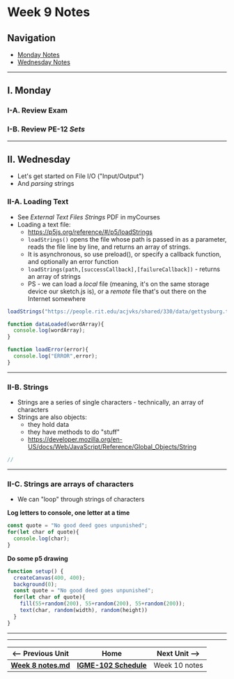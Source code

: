 # Week 9 Notes

## Navigation

- [Monday Notes](#monday)
- [Wednesday Notes](#wednesday)

<!--
- [Friday Notes](#friday)
-->

<hr>

<a id="monday" />

## I. Monday

### I-A. Review Exam

### I-B. Review PE-12 *Sets*

<hr>

<a id="wednesday" />

## II. Wednesday
- Let's get started on File I/O ("Input/Output")
- And *parsing* strings

### II-A. Loading Text
- See *External Text Files Strings* PDF in myCourses
- Loading a text file:
  - https://p5js.org/reference/#/p5/loadStrings
  - `loadStrings()` opens the file whose path is passed in as a parameter, reads the file line by line, and returns an array of strings. 
  - It is asynchronous, so use preload(), or specify a callback function, and optionally an error function
  - `loadStrings(path,[successCallback],[failureCallback])` - returns an array of strings
  - PS - we can load a *local* file (meaning, it's on the same storage device our sketch.js is), or a *remote* file that's out there on the Internet somewhere


```js
loadStrings("https://people.rit.edu/acjvks/shared/330/data/gettysburg.txt", dataLoaded, loadError);

function dataLoaded(wordArray){
  console.log(wordArray);
}

function loadError(error){
  console.log("ERROR",error);
}
```

<hr>

### II-B. Strings
- Strings are a series of single characters - technically, an array of characters
- Strings are also objects:
  - they hold data
  - they have methods to do "stuff"
  - https://developer.mozilla.org/en-US/docs/Web/JavaScript/Reference/Global_Objects/String

```js
//
```

<hr>

### II-C. Strings are arrays of characters

- We can "loop" through strings of characters

**Log letters to console, one letter at a time**
```js
const quote = "No good deed goes unpunished";
for(let char of quote){
  console.log(char);
}
```

**Do some p5 drawing**
```js
function setup() {
  createCanvas(400, 400);
  background(0);
  const quote = "No good deed goes unpunished";
  for(let char of quote){
    fill(55+random(200), 55+random(200), 55+random(200));
    text(char, random(width), random(height))
  }
}
```

<!--

<hr>


<a id="friday" />

## III. Friday

-->


<hr><hr>

| <-- Previous Unit | Home | Next Unit -->
| --- | --- | --- 
| [**Week 8 notes.md**](08.md)     |  [**IGME-102 Schedule**](../schedule.md) | Week 10 notes
